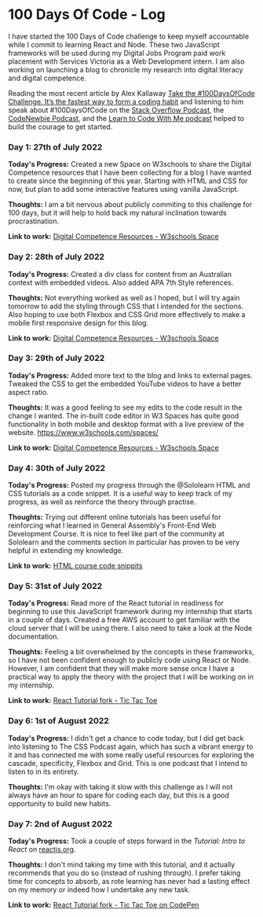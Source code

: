 # 100 Days Of Code - Log

I have started the 100 Days of Code challenge to keep myself accountable while I commit to learning React and Node. These two JavaScript frameworks will be used during my  Digital Jobs Program paid work placement with Services Victoria as a Web Development intern. I am also working on launching a blog to chronicle my research into digital literacy and digital competence.

Reading the most recent article by Alex Kallaway [Take the #100DaysOfCode Challenge. It’s the fastest way to form a coding habit](https://www.freecodecamp.org/news/take-the-100daysofcode-challenge-make-coding-a-habit-4a655d8663fd/) and listening to him speak about #100DaysOfCode on the [Stack Overflow Podcast](https://stackoverflow.blog/2020/07/24/podcast-255-alex-kallaway-100-days-of-code/), the [CodeNewbie Podcast](https://www.codenewbie.org/podcast/100-days-of-code), and the [Learn to Code With Me podcast](https://learntocodewith.me/podcast/100-days-of-code-with-alexander-kallaway/) helped to build the courage to get started.

### Day 1: 27th of July 2022

**Today's Progress:** Created a new Space on W3schools to share the Digital Competence resources that I have been collecting for a blog I have wanted to create since the beginning of this year. Starting with HTML and CSS for now, but plan to add some interactive features using vanilla JavaScript.

**Thoughts:** I am a bit nervous about publicly commiting to this challenge for 100 days, but it will help to hold back my natural inclination towards procrastination.

**Link to work:** [Digital Competence Resources - W3schools Space](https://digital-competence.w3spaces.com/)

### Day 2: 28th of July 2022

**Today's Progress:** Created a div class for content from an Australian context with embedded videos. Also added APA 7th Style references.

**Thoughts:** Not everything worked as well as I hoped, but I will try again tomorrow to add the styling through CSS that I intended for the sections.
 Also hoping to use both Flexbox and CSS Grid more effectively to make a mobile first responsive design for this blog.

**Link to work:** [Digital Competence Resources - W3schools Space](https://digital-competence.w3spaces.com/)

### Day 3: 29th of July 2022

**Today's Progress:** Added more text to the blog and links to external pages. Tweaked the CSS to get the embedded YouTube videos to have a better aspect ratio.

**Thoughts:** It was a good feeling to see my edits to the code result in the change I wanted. 
The in-built code editor in W3 Spaces has quite good functionality in both mobile and desktop format with a live preview of the website.
https://www.w3schools.com/spaces/

**Link to work:** [Digital Competence Resources - W3schools Space](https://digital-competence.w3spaces.com/)

### Day 4: 30th of July 2022

**Today's Progress:** Posted my progress through the @Sololearn HTML and CSS tutorials as a code snippet. It is a useful way to keep track of my progress, as well as reinforce the theory through practise.

**Thoughts:** Trying out different online tutorials has been useful for reinforcing what I learned in General Assembly's Front-End Web Development Course. It is nice to feel like part of the community at Sololearn and the comments section in particular has proven to be very helpful in extending my knowledge.

**Link to work:** [HTML course code snippits](https://code.sololearn.com/WnPCf8D4Jyph/?ref=app)

### Day 5: 31st of July 2022

**Today's Progress:** Read more of the React tutorial in readiness for beginning to use this JavaScript framework during my internship that starts in a couple of days. Created a free AWS account to get familiar with the cloud server that I will be using there. I also need to take a look at the Node documentation.

**Thoughts:** Feeling a bit overwhelmed by the concepts in these frameworks, so I have not been confident enough to publicly code using React or Node. However, I am confident that they will make more sense once I have a practical way to apply the theory with the project that I will be working on in my internship.

**Link to work:** [React Tutorial fork - Tic Tac Toe](https://codepen.io/stweffy_88/pen/RwMxbRz)

### Day 6: 1st of August 2022

**Today's Progress:** I didn't get a chance to code today, but I did get back into listening to The CSS Podcast again, which has such a vibrant energy to it and has connected me with some really useful resources for exploring the cascade, specificity, Flexbox and Grid. This is one podcast that I intend to listen to in its entirety.

**Thoughts:** I'm okay with taking it slow with this challenge as I will not always have an hour to spare for coding each day, but this is a good opportunity to build new habits.

### Day 7: 2nd of August 2022
**Today's Progress:** Took a couple of steps forward in the *Tutorial: Intro to React* on [reactjs.org](https://reactjs.org/tutorial/tutorial.html).

**Thoughts:** I don't mind taking my time with this tutorial, and it actually recommends that you do so (instead of rushing through). I prefer taking time for concepts to absorb, as rote learning has never had a lasting effect on my memory or indeed how I undertake any new task.

**Link to work:** [React Tutorial fork - Tic Tac Toe on CodePen](https://codepen.io/stweffy_88/pen/RwMxbRz)

<!-- 
### Day :  of  2022
**Today's Progress:** 
**Thoughts:**
**Link to work:**
-->
